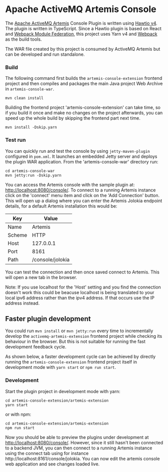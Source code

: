 # Apache ActiveMQ Artemis Console


The [Apache ActiveMQ Artemis](https://activemq.apache.org/components/artemis/) Console Plugin is written using [Hawtio v4](https://github.com/hawtio/hawtio).
The plugin is written in TypeScript. Since a Hawtio plugin is based on React and [Webpack Module Federation](https://module-federation.github.io/),
this project uses Yarn v4 and [Webpack](https://webpack.js.org/) as the build tools.

The WAR file created by this project is consumed by ActiveMQ Artemis but can be developed and run standalone.


### Build

The following command first builds the `artemis-console-extension` frontend project and then compiles and packages 
the main Java project Web Archive in `artemis-console-war`.

```console
mvn clean install
```

Building the frontend project 'artemis-console-extension' can take time, so if you build it once and make no changes on the project afterwards, you 
can speed up the whole build by skipping the frontend part next time.

```console
mvn install -Dskip.yarn
```

### Test run

You can quickly run and test the console by using `jetty-maven-plugin` configured in `pom.xml`. It launches an embedded 
Jetty server and deploys the plugin WAR application. From the 'artemis-console-war' directory run:

```console
cd artemis-console-war
mvn jetty:run -Dskip.yarn
```

You can access the Artemis console with the sample plugin at: <http://localhost:8080/console/>. To connect to a running 
Artemis instance click on the 'connect' menu item and click on the 'Add Connection' button. This will open up a dialog where 
you can enter the Artemis Jolokia endpoint details, for a default Artemis installation this would be:

| Key    | Value            |
|--------|------------------|
| Name   | Artemis          |
| Scheme | HTTP             |
| Host   | 127.0.0.1        |
| Port   | 8161             |
| Path   | /console/jolokia |

You can test the connection and then once saved connect to Artemis. This will open a new tab in the browser.

Note: If you use localhost for the 'Host' setting and you find the connection doesn't work this could be beacuse localhost 
is being translated to your local ipv6 address rather than the ipv4 address. If that occurs use the IP address instead.

## Faster plugin development

You could run `mvn install` or `mvn jetty:run` every time to incrementally develop the `activemq-artemis-extension` 
frontend project while checking its behaviour in the browser. But this is not suitable for running the fast development feedback cycle.

As shown below, a faster development cycle can be achieved by directly running the `artemis-console-extension` 
frontend project itself in development mode with `yarn start` or `npm run start`.

### Development
Start the plugin project in development mode with yarn:

```console
cd artemis-console-extension/artemis-extension
yarn start
```

or with npm:

```console
cd artemis-console-extension/artemis-extension
npm run start
```


Now you should be able to preview the plugins under development at <http://localhost:8080/console/>. However, since it still
hasn't been connected to a backend JVM, you can then connect to a running Artemis instance using the connect tab using for
instance http://localhost:8161/console/jolokia.
You can now edit the artemis console web application and see changes loaded live.
